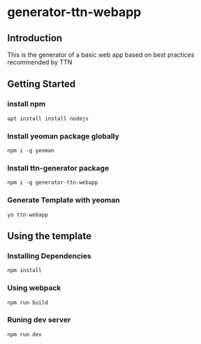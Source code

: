 # generator-ttn-webapp

## Introduction
This is the generator of a basic web app based on best practices recommended by TTN 

## Getting Started 

### install npm 

```
apt install install nodejs
```

### Install yeoman package globally

```
npm i -g yeoman

````

### Install ttn-generator package 

```
npm i -g generator-ttn-webapp

```

### Generate Template with yeoman

```
yo ttn-webapp

```

## Using the template 

### Installing Dependencies 
```
npm install
```

### Using webpack

```
npm run build 

```

### Runing dev server

```
npm run dev 

```
